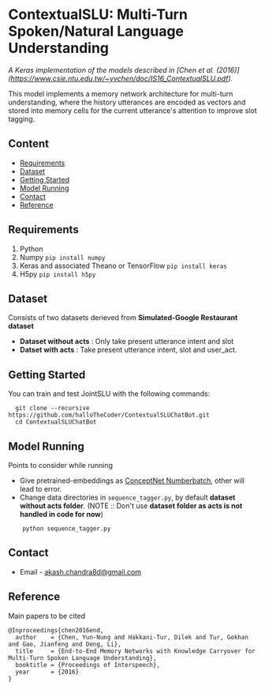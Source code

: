 # ContextualSLU: Multi-Turn Spoken/Natural Language Understanding


*A Keras implementation of the models described in [Chen et al. (2016)] (https://www.csie.ntu.edu.tw/~yvchen/doc/IS16_ContextualSLU.pdf).*

This model implements a memory network architecture for multi-turn understanding, 
where the history utterances are encoded as vectors and stored into memory cells for the current utterance's attention to improve slot tagging.

## Content
* [Requirements](#requirements)
* [Dataset](#dataset)
* [Getting Started](#getting-started)
* [Model Running](#model-running)
* [Contact](#contact)
* [Reference](#reference)

## Requirements
1. Python
2. Numpy `pip install numpy`
3. Keras and associated Theano or TensorFlow `pip install keras`
4. H5py `pip install h5py`

## Dataset
Consists of two datasets derieved from **Simulated-Google Restaurant dataset**

- **Dataset without acts** : Only take present utterance intent and slot
- **Datset with acts** : Take present utterance intent, slot and user_act.


## Getting Started
You can train and test JointSLU with the following commands:

```shell
  git clone --recursive https://github.com/halloTheCoder/ContextualSLUChatBot.git
  cd ContextualSLUChatBot
```

## Model Running
Points to consider while running
- Give pretrained-embeddings as [ConceptNet Numberbatch](https://github.com/commonsense/conceptnet-numberbatch), other will lead to error.
- Change data directories in `sequence_tagger.py`, by default **dataset without acts folder**. (NOTE :: Don't use **dataset folder as acts is not handled in code for now**)

```shell
	python sequence_tagger.py

```

## Contact
* Email - akash.chandra8d@gmail.com


## Reference

Main papers to be cited
```
@Inproceedings{chen2016end,
  author    = {Chen, Yun-Nung and Hakkani-Tur, Dilek and Tur, Gokhan and Gao, Jianfeng and Deng, Li},
  title     = {End-to-End Memory Networks with Knowledge Carryover for Multi-Turn Spoken Language Understanding},
  booktitle = {Proceedings of Interspeech},
  year      = {2016}
}


